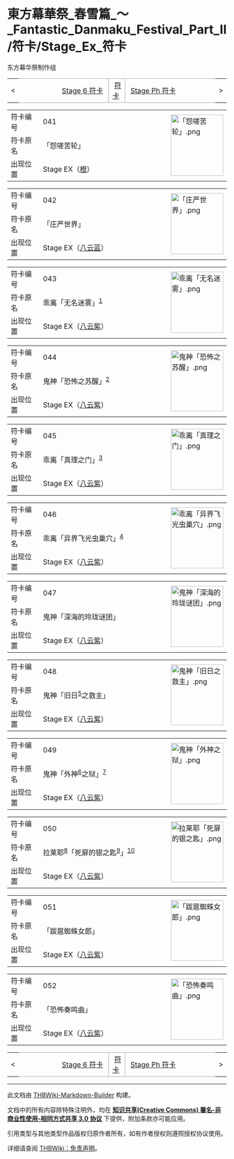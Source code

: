 # 東方幕華祭_春雪篇_～_Fantastic_Danmaku_Festival_Part_II/符卡/Stage_Ex_符卡

<!-- source html: G:\repos\THBWiki-Markdown-Builder\THBWikiMarkdown\Temp\main\9\97\ns0%3A%E6%9D%B1%E6%96%B9%E5%B9%95%E8%8F%AF%E7%A5%AD_%E6%98%A5%E9%9B%AA%E7%AF%87_%EF%BD%9E_Fantastic_Danmaku_Festival_Part_II%2F%E7%AC%A6%E5%8D%A1%2FStage_Ex_%E7%AC%A6%E5%8D%A1.html -->

东方幕华祭制作组

<center>

<table>
<tbody><tr>
<td>&lt;
</td>
<td style="border-top: 1px solid #aaaaaa; border-bottom: 1px solid #aaaaaa; width: 50%; text-align: right"><a href="./東方幕華祭_春雪篇_～_Fantastic_Danmaku_Festival_Part_II-符卡-Stage_6_符卡.md" title="東方幕華祭 春雪篇 ～ Fantastic Danmaku Festival Part II/符卡/Stage 6 符卡">Stage 6 符卡</a>&#160;
</td>
<td style="text-align: center; border-left: 1px solid #aaaaaa; border-right: 1px solid #aaaaaa; border-top: 1px solid #aaaaaa; border-bottom: 1px solid #aaaaaa;">&#160;<a href="./東方幕華祭_春雪篇_～_Fantastic_Danmaku_Festival_Part_II-符卡.md" title="東方幕華祭 春雪篇 ～ Fantastic Danmaku Festival Part II/符卡">符卡</a>&#160;
</td>
<td style="border-top: 1px solid #aaaaaa; border-bottom: 1px solid #aaaaaa; width: 50%; text-align: left">&#160;<a href="./東方幕華祭_春雪篇_～_Fantastic_Danmaku_Festival_Part_II-符卡-Stage_Ph_符卡.md" title="東方幕華祭 春雪篇 ～ Fantastic Danmaku Festival Part II/符卡/Stage Ph 符卡">Stage Ph 符卡</a>
</td>
<td>&gt;
</td></tr></tbody></table>

  
</center>
  
  

  


<table>
<tbody><tr><td width="80">符卡编号</td><td width="400">041</td><td rowspan="3" width="120"><a href="./文件-「怨嗟苦轮」.png.md" class="image"><img alt="「怨嗟苦轮」.png" src="https://upload.thwiki.cc/thumb/8/81/%E3%80%8C%E6%80%A8%E5%97%9F%E8%8B%A6%E8%BD%AE%E3%80%8D.png/120px-%E3%80%8C%E6%80%A8%E5%97%9F%E8%8B%A6%E8%BD%AE%E3%80%8D.png" decoding="async" loading="lazy" width="120" height="140" srcset="https://upload.thwiki.cc/thumb/8/81/%E3%80%8C%E6%80%A8%E5%97%9F%E8%8B%A6%E8%BD%AE%E3%80%8D.png/180px-%E3%80%8C%E6%80%A8%E5%97%9F%E8%8B%A6%E8%BD%AE%E3%80%8D.png 1.5x, https://upload.thwiki.cc/thumb/8/81/%E3%80%8C%E6%80%A8%E5%97%9F%E8%8B%A6%E8%BD%AE%E3%80%8D.png/240px-%E3%80%8C%E6%80%A8%E5%97%9F%E8%8B%A6%E8%BD%AE%E3%80%8D.png 2x" data-file-width="576" data-file-height="670"></a></td></tr>
<tr><td>符卡原名</td><td>「怨嗟苦轮」</td></tr><tr><td>出现位置</td><td>Stage EX（<a href="./橙.md" title="橙">橙</a>）</td></tr></tbody></table>


  
  

  


<table>
<tbody><tr><td width="80">符卡编号</td><td width="400">042</td><td rowspan="3" width="120"><a href="./文件-「庄严世界」.png.md" class="image"><img alt="「庄严世界」.png" src="https://upload.thwiki.cc/thumb/2/22/%E3%80%8C%E5%BA%84%E4%B8%A5%E4%B8%96%E7%95%8C%E3%80%8D.png/120px-%E3%80%8C%E5%BA%84%E4%B8%A5%E4%B8%96%E7%95%8C%E3%80%8D.png" decoding="async" loading="lazy" width="120" height="140" srcset="https://upload.thwiki.cc/thumb/2/22/%E3%80%8C%E5%BA%84%E4%B8%A5%E4%B8%96%E7%95%8C%E3%80%8D.png/180px-%E3%80%8C%E5%BA%84%E4%B8%A5%E4%B8%96%E7%95%8C%E3%80%8D.png 1.5x, https://upload.thwiki.cc/thumb/2/22/%E3%80%8C%E5%BA%84%E4%B8%A5%E4%B8%96%E7%95%8C%E3%80%8D.png/240px-%E3%80%8C%E5%BA%84%E4%B8%A5%E4%B8%96%E7%95%8C%E3%80%8D.png 2x" data-file-width="576" data-file-height="670"></a></td></tr>
<tr><td>符卡原名</td><td>「庄严世界」</td></tr><tr><td>出现位置</td><td>Stage EX（<a href="./八云蓝.md" title="八云蓝">八云蓝</a>）</td></tr></tbody></table>


  
  

  


<table>
<tbody><tr><td width="80">符卡编号</td><td width="400">043</td><td rowspan="3" width="120"><a href="./文件-乖离「无名迷雾」.png.md" class="image"><img alt="乖离「无名迷雾」.png" src="https://upload.thwiki.cc/thumb/9/99/%E4%B9%96%E7%A6%BB%E3%80%8C%E6%97%A0%E5%90%8D%E8%BF%B7%E9%9B%BE%E3%80%8D.png/120px-%E4%B9%96%E7%A6%BB%E3%80%8C%E6%97%A0%E5%90%8D%E8%BF%B7%E9%9B%BE%E3%80%8D.png" decoding="async" loading="lazy" width="120" height="140" srcset="https://upload.thwiki.cc/thumb/9/99/%E4%B9%96%E7%A6%BB%E3%80%8C%E6%97%A0%E5%90%8D%E8%BF%B7%E9%9B%BE%E3%80%8D.png/180px-%E4%B9%96%E7%A6%BB%E3%80%8C%E6%97%A0%E5%90%8D%E8%BF%B7%E9%9B%BE%E3%80%8D.png 1.5x, https://upload.thwiki.cc/thumb/9/99/%E4%B9%96%E7%A6%BB%E3%80%8C%E6%97%A0%E5%90%8D%E8%BF%B7%E9%9B%BE%E3%80%8D.png/240px-%E4%B9%96%E7%A6%BB%E3%80%8C%E6%97%A0%E5%90%8D%E8%BF%B7%E9%9B%BE%E3%80%8D.png 2x" data-file-width="576" data-file-height="670"></a></td></tr>
<tr><td>符卡原名</td><td>乖离「无名迷雾」<sup id="cite_ref-1" class="reference"><a href="#cite_note-1">1</a></sup></td></tr><tr><td>出现位置</td><td>Stage EX（<a href="./八云紫.md" title="八云紫">八云紫</a>）</td></tr></tbody></table>


  
  

  


<table>
<tbody><tr><td width="80">符卡编号</td><td width="400">044</td><td rowspan="3" width="120"><a href="./文件-鬼神「恐怖之苏醒」.png.md" class="image"><img alt="鬼神「恐怖之苏醒」.png" src="https://upload.thwiki.cc/thumb/4/4b/%E9%AC%BC%E7%A5%9E%E3%80%8C%E6%81%90%E6%80%96%E4%B9%8B%E8%8B%8F%E9%86%92%E3%80%8D.png/120px-%E9%AC%BC%E7%A5%9E%E3%80%8C%E6%81%90%E6%80%96%E4%B9%8B%E8%8B%8F%E9%86%92%E3%80%8D.png" decoding="async" loading="lazy" width="120" height="140" srcset="https://upload.thwiki.cc/thumb/4/4b/%E9%AC%BC%E7%A5%9E%E3%80%8C%E6%81%90%E6%80%96%E4%B9%8B%E8%8B%8F%E9%86%92%E3%80%8D.png/180px-%E9%AC%BC%E7%A5%9E%E3%80%8C%E6%81%90%E6%80%96%E4%B9%8B%E8%8B%8F%E9%86%92%E3%80%8D.png 1.5x, https://upload.thwiki.cc/thumb/4/4b/%E9%AC%BC%E7%A5%9E%E3%80%8C%E6%81%90%E6%80%96%E4%B9%8B%E8%8B%8F%E9%86%92%E3%80%8D.png/240px-%E9%AC%BC%E7%A5%9E%E3%80%8C%E6%81%90%E6%80%96%E4%B9%8B%E8%8B%8F%E9%86%92%E3%80%8D.png 2x" data-file-width="576" data-file-height="670"></a></td></tr>
<tr><td>符卡原名</td><td>鬼神「恐怖之苏醒」<sup id="cite_ref-2" class="reference"><a href="#cite_note-2">2</a></sup></td></tr><tr><td>出现位置</td><td>Stage EX（<a href="./八云紫.md" title="八云紫">八云紫</a>）</td></tr></tbody></table>


  
  

  


<table>
<tbody><tr><td width="80">符卡编号</td><td width="400">045</td><td rowspan="3" width="120"><a href="./文件-乖离「真理之门」.png.md" class="image"><img alt="乖离「真理之门」.png" src="https://upload.thwiki.cc/thumb/6/60/%E4%B9%96%E7%A6%BB%E3%80%8C%E7%9C%9F%E7%90%86%E4%B9%8B%E9%97%A8%E3%80%8D.png/120px-%E4%B9%96%E7%A6%BB%E3%80%8C%E7%9C%9F%E7%90%86%E4%B9%8B%E9%97%A8%E3%80%8D.png" decoding="async" loading="lazy" width="120" height="140" srcset="https://upload.thwiki.cc/thumb/6/60/%E4%B9%96%E7%A6%BB%E3%80%8C%E7%9C%9F%E7%90%86%E4%B9%8B%E9%97%A8%E3%80%8D.png/180px-%E4%B9%96%E7%A6%BB%E3%80%8C%E7%9C%9F%E7%90%86%E4%B9%8B%E9%97%A8%E3%80%8D.png 1.5x, https://upload.thwiki.cc/thumb/6/60/%E4%B9%96%E7%A6%BB%E3%80%8C%E7%9C%9F%E7%90%86%E4%B9%8B%E9%97%A8%E3%80%8D.png/240px-%E4%B9%96%E7%A6%BB%E3%80%8C%E7%9C%9F%E7%90%86%E4%B9%8B%E9%97%A8%E3%80%8D.png 2x" data-file-width="576" data-file-height="670"></a></td></tr>
<tr><td>符卡原名</td><td>乖离「真理之门」<sup id="cite_ref-3" class="reference"><a href="#cite_note-3">3</a></sup></td></tr><tr><td>出现位置</td><td>Stage EX（<a href="./八云紫.md" title="八云紫">八云紫</a>）</td></tr></tbody></table>


  
  

  


<table>
<tbody><tr><td width="80">符卡编号</td><td width="400">046</td><td rowspan="3" width="120"><a href="./文件-乖离「异界飞光虫巢穴」.png.md" class="image"><img alt="乖离「异界飞光虫巢穴」.png" src="https://upload.thwiki.cc/thumb/b/bc/%E4%B9%96%E7%A6%BB%E3%80%8C%E5%BC%82%E7%95%8C%E9%A3%9E%E5%85%89%E8%99%AB%E5%B7%A2%E7%A9%B4%E3%80%8D.png/120px-%E4%B9%96%E7%A6%BB%E3%80%8C%E5%BC%82%E7%95%8C%E9%A3%9E%E5%85%89%E8%99%AB%E5%B7%A2%E7%A9%B4%E3%80%8D.png" decoding="async" loading="lazy" width="120" height="140" srcset="https://upload.thwiki.cc/thumb/b/bc/%E4%B9%96%E7%A6%BB%E3%80%8C%E5%BC%82%E7%95%8C%E9%A3%9E%E5%85%89%E8%99%AB%E5%B7%A2%E7%A9%B4%E3%80%8D.png/180px-%E4%B9%96%E7%A6%BB%E3%80%8C%E5%BC%82%E7%95%8C%E9%A3%9E%E5%85%89%E8%99%AB%E5%B7%A2%E7%A9%B4%E3%80%8D.png 1.5x, https://upload.thwiki.cc/thumb/b/bc/%E4%B9%96%E7%A6%BB%E3%80%8C%E5%BC%82%E7%95%8C%E9%A3%9E%E5%85%89%E8%99%AB%E5%B7%A2%E7%A9%B4%E3%80%8D.png/240px-%E4%B9%96%E7%A6%BB%E3%80%8C%E5%BC%82%E7%95%8C%E9%A3%9E%E5%85%89%E8%99%AB%E5%B7%A2%E7%A9%B4%E3%80%8D.png 2x" data-file-width="576" data-file-height="670"></a></td></tr>
<tr><td>符卡原名</td><td>乖离「异界飞光虫巢穴」<sup id="cite_ref-4" class="reference"><a href="#cite_note-4">4</a></sup></td></tr><tr><td>出现位置</td><td>Stage EX（<a href="./八云紫.md" title="八云紫">八云紫</a>）</td></tr></tbody></table>


  
  

  


<table>
<tbody><tr><td width="80">符卡编号</td><td width="400">047</td><td rowspan="3" width="120"><a href="./文件-鬼神「深海的玲珑谜团」.png.md" class="image"><img alt="鬼神「深海的玲珑谜团」.png" src="https://upload.thwiki.cc/thumb/7/73/%E9%AC%BC%E7%A5%9E%E3%80%8C%E6%B7%B1%E6%B5%B7%E7%9A%84%E7%8E%B2%E7%8F%91%E8%B0%9C%E5%9B%A2%E3%80%8D.png/120px-%E9%AC%BC%E7%A5%9E%E3%80%8C%E6%B7%B1%E6%B5%B7%E7%9A%84%E7%8E%B2%E7%8F%91%E8%B0%9C%E5%9B%A2%E3%80%8D.png" decoding="async" loading="lazy" width="120" height="140" srcset="https://upload.thwiki.cc/thumb/7/73/%E9%AC%BC%E7%A5%9E%E3%80%8C%E6%B7%B1%E6%B5%B7%E7%9A%84%E7%8E%B2%E7%8F%91%E8%B0%9C%E5%9B%A2%E3%80%8D.png/180px-%E9%AC%BC%E7%A5%9E%E3%80%8C%E6%B7%B1%E6%B5%B7%E7%9A%84%E7%8E%B2%E7%8F%91%E8%B0%9C%E5%9B%A2%E3%80%8D.png 1.5x, https://upload.thwiki.cc/thumb/7/73/%E9%AC%BC%E7%A5%9E%E3%80%8C%E6%B7%B1%E6%B5%B7%E7%9A%84%E7%8E%B2%E7%8F%91%E8%B0%9C%E5%9B%A2%E3%80%8D.png/240px-%E9%AC%BC%E7%A5%9E%E3%80%8C%E6%B7%B1%E6%B5%B7%E7%9A%84%E7%8E%B2%E7%8F%91%E8%B0%9C%E5%9B%A2%E3%80%8D.png 2x" data-file-width="576" data-file-height="670"></a></td></tr>
<tr><td>符卡原名</td><td>鬼神「深海的玲珑谜团」</td></tr><tr><td>出现位置</td><td>Stage EX（<a href="./八云紫.md" title="八云紫">八云紫</a>）</td></tr></tbody></table>


  
  

  


<table>
<tbody><tr><td width="80">符卡编号</td><td width="400">048</td><td rowspan="3" width="120"><a href="./文件-鬼神「旧日之救主」.png.md" class="image"><img alt="鬼神「旧日之救主」.png" src="https://upload.thwiki.cc/thumb/e/e3/%E9%AC%BC%E7%A5%9E%E3%80%8C%E6%97%A7%E6%97%A5%E4%B9%8B%E6%95%91%E4%B8%BB%E3%80%8D.png/120px-%E9%AC%BC%E7%A5%9E%E3%80%8C%E6%97%A7%E6%97%A5%E4%B9%8B%E6%95%91%E4%B8%BB%E3%80%8D.png" decoding="async" loading="lazy" width="120" height="139" srcset="https://upload.thwiki.cc/thumb/e/e3/%E9%AC%BC%E7%A5%9E%E3%80%8C%E6%97%A7%E6%97%A5%E4%B9%8B%E6%95%91%E4%B8%BB%E3%80%8D.png/180px-%E9%AC%BC%E7%A5%9E%E3%80%8C%E6%97%A7%E6%97%A5%E4%B9%8B%E6%95%91%E4%B8%BB%E3%80%8D.png 1.5x, https://upload.thwiki.cc/thumb/e/e3/%E9%AC%BC%E7%A5%9E%E3%80%8C%E6%97%A7%E6%97%A5%E4%B9%8B%E6%95%91%E4%B8%BB%E3%80%8D.png/240px-%E9%AC%BC%E7%A5%9E%E3%80%8C%E6%97%A7%E6%97%A5%E4%B9%8B%E6%95%91%E4%B8%BB%E3%80%8D.png 2x" data-file-width="579" data-file-height="672"></a></td></tr>
<tr><td>符卡原名</td><td>鬼神「旧日<sup id="cite_ref-5" class="reference"><a href="#cite_note-5">5</a></sup>之救主」</td></tr><tr><td>出现位置</td><td>Stage EX（<a href="./八云紫.md" title="八云紫">八云紫</a>）</td></tr></tbody></table>


  
  

  


<table>
<tbody><tr><td width="80">符卡编号</td><td width="400">049</td><td rowspan="3" width="120"><a href="./文件-鬼神「外神之狱」.png.md" class="image"><img alt="鬼神「外神之狱」.png" src="https://upload.thwiki.cc/thumb/4/4b/%E9%AC%BC%E7%A5%9E%E3%80%8C%E5%A4%96%E7%A5%9E%E4%B9%8B%E7%8B%B1%E3%80%8D.png/120px-%E9%AC%BC%E7%A5%9E%E3%80%8C%E5%A4%96%E7%A5%9E%E4%B9%8B%E7%8B%B1%E3%80%8D.png" decoding="async" loading="lazy" width="120" height="140" srcset="https://upload.thwiki.cc/thumb/4/4b/%E9%AC%BC%E7%A5%9E%E3%80%8C%E5%A4%96%E7%A5%9E%E4%B9%8B%E7%8B%B1%E3%80%8D.png/180px-%E9%AC%BC%E7%A5%9E%E3%80%8C%E5%A4%96%E7%A5%9E%E4%B9%8B%E7%8B%B1%E3%80%8D.png 1.5x, https://upload.thwiki.cc/thumb/4/4b/%E9%AC%BC%E7%A5%9E%E3%80%8C%E5%A4%96%E7%A5%9E%E4%B9%8B%E7%8B%B1%E3%80%8D.png/240px-%E9%AC%BC%E7%A5%9E%E3%80%8C%E5%A4%96%E7%A5%9E%E4%B9%8B%E7%8B%B1%E3%80%8D.png 2x" data-file-width="576" data-file-height="670"></a></td></tr>
<tr><td>符卡原名</td><td>鬼神「外神<sup id="cite_ref-6" class="reference"><a href="#cite_note-6">6</a></sup>之狱」<sup id="cite_ref-7" class="reference"><a href="#cite_note-7">7</a></sup></td></tr><tr><td>出现位置</td><td>Stage EX（<a href="./八云紫.md" title="八云紫">八云紫</a>）</td></tr></tbody></table>


  
  

  


<table>
<tbody><tr><td width="80">符卡编号</td><td width="400">050</td><td rowspan="3" width="120"><a href="./文件-拉莱耶「死扉的银之匙」.png.md" class="image"><img alt="拉莱耶「死扉的银之匙」.png" src="https://upload.thwiki.cc/thumb/a/ad/%E6%8B%89%E8%8E%B1%E8%80%B6%E3%80%8C%E6%AD%BB%E6%89%89%E7%9A%84%E9%93%B6%E4%B9%8B%E5%8C%99%E3%80%8D.png/120px-%E6%8B%89%E8%8E%B1%E8%80%B6%E3%80%8C%E6%AD%BB%E6%89%89%E7%9A%84%E9%93%B6%E4%B9%8B%E5%8C%99%E3%80%8D.png" decoding="async" loading="lazy" width="120" height="139" srcset="https://upload.thwiki.cc/thumb/a/ad/%E6%8B%89%E8%8E%B1%E8%80%B6%E3%80%8C%E6%AD%BB%E6%89%89%E7%9A%84%E9%93%B6%E4%B9%8B%E5%8C%99%E3%80%8D.png/180px-%E6%8B%89%E8%8E%B1%E8%80%B6%E3%80%8C%E6%AD%BB%E6%89%89%E7%9A%84%E9%93%B6%E4%B9%8B%E5%8C%99%E3%80%8D.png 1.5x, https://upload.thwiki.cc/thumb/a/ad/%E6%8B%89%E8%8E%B1%E8%80%B6%E3%80%8C%E6%AD%BB%E6%89%89%E7%9A%84%E9%93%B6%E4%B9%8B%E5%8C%99%E3%80%8D.png/240px-%E6%8B%89%E8%8E%B1%E8%80%B6%E3%80%8C%E6%AD%BB%E6%89%89%E7%9A%84%E9%93%B6%E4%B9%8B%E5%8C%99%E3%80%8D.png 2x" data-file-width="579" data-file-height="672"></a></td></tr>
<tr><td>符卡原名</td><td>拉莱耶<sup id="cite_ref-8" class="reference"><a href="#cite_note-8">8</a></sup>「死扉的银之匙<sup id="cite_ref-9" class="reference"><a href="#cite_note-9">9</a></sup>」<sup id="cite_ref-10" class="reference"><a href="#cite_note-10">10</a></sup></td></tr><tr><td>出现位置</td><td>Stage EX（<a href="./八云紫.md" title="八云紫">八云紫</a>）</td></tr></tbody></table>


  
  

  


<table>
<tbody><tr><td width="80">符卡编号</td><td width="400">051</td><td rowspan="3" width="120"><a href="./文件-「跋扈蜘蛛女郎」.png.md" class="image"><img alt="「跋扈蜘蛛女郎」.png" src="https://upload.thwiki.cc/thumb/6/64/%E3%80%8C%E8%B7%8B%E6%89%88%E8%9C%98%E8%9B%9B%E5%A5%B3%E9%83%8E%E3%80%8D.png/120px-%E3%80%8C%E8%B7%8B%E6%89%88%E8%9C%98%E8%9B%9B%E5%A5%B3%E9%83%8E%E3%80%8D.png" decoding="async" loading="lazy" width="120" height="139" srcset="https://upload.thwiki.cc/thumb/6/64/%E3%80%8C%E8%B7%8B%E6%89%88%E8%9C%98%E8%9B%9B%E5%A5%B3%E9%83%8E%E3%80%8D.png/180px-%E3%80%8C%E8%B7%8B%E6%89%88%E8%9C%98%E8%9B%9B%E5%A5%B3%E9%83%8E%E3%80%8D.png 1.5x, https://upload.thwiki.cc/thumb/6/64/%E3%80%8C%E8%B7%8B%E6%89%88%E8%9C%98%E8%9B%9B%E5%A5%B3%E9%83%8E%E3%80%8D.png/240px-%E3%80%8C%E8%B7%8B%E6%89%88%E8%9C%98%E8%9B%9B%E5%A5%B3%E9%83%8E%E3%80%8D.png 2x" data-file-width="579" data-file-height="672"></a></td></tr>
<tr><td>符卡原名</td><td>「跋扈蜘蛛女郎」</td></tr><tr><td>出现位置</td><td>Stage EX（<a href="./八云紫.md" title="八云紫">八云紫</a>）</td></tr></tbody></table>


  
  

  


<table>
<tbody><tr><td width="80">符卡编号</td><td width="400">052</td><td rowspan="3" width="120"><a href="./文件-「恐怖奏鸣曲」.png.md" class="image"><img alt="「恐怖奏鸣曲」.png" src="https://upload.thwiki.cc/thumb/8/89/%E3%80%8C%E6%81%90%E6%80%96%E5%A5%8F%E9%B8%A3%E6%9B%B2%E3%80%8D.png/120px-%E3%80%8C%E6%81%90%E6%80%96%E5%A5%8F%E9%B8%A3%E6%9B%B2%E3%80%8D.png" decoding="async" loading="lazy" width="120" height="140" srcset="https://upload.thwiki.cc/thumb/8/89/%E3%80%8C%E6%81%90%E6%80%96%E5%A5%8F%E9%B8%A3%E6%9B%B2%E3%80%8D.png/180px-%E3%80%8C%E6%81%90%E6%80%96%E5%A5%8F%E9%B8%A3%E6%9B%B2%E3%80%8D.png 1.5x, https://upload.thwiki.cc/thumb/8/89/%E3%80%8C%E6%81%90%E6%80%96%E5%A5%8F%E9%B8%A3%E6%9B%B2%E3%80%8D.png/240px-%E3%80%8C%E6%81%90%E6%80%96%E5%A5%8F%E9%B8%A3%E6%9B%B2%E3%80%8D.png 2x" data-file-width="575" data-file-height="670"></a></td></tr>
<tr><td>符卡原名</td><td>「恐怖奏鸣曲」</td></tr><tr><td>出现位置</td><td>Stage EX（<a href="./八云紫.md" title="八云紫">八云紫</a>）</td></tr></tbody></table>


<center>

<table>
<tbody><tr>
<td>&lt;
</td>
<td style="border-top: 1px solid #aaaaaa; border-bottom: 1px solid #aaaaaa; width: 50%; text-align: right"><a href="./東方幕華祭_春雪篇_～_Fantastic_Danmaku_Festival_Part_II-符卡-Stage_6_符卡.md" title="東方幕華祭 春雪篇 ～ Fantastic Danmaku Festival Part II/符卡/Stage 6 符卡">Stage 6 符卡</a>&#160;
</td>
<td style="text-align: center; border-left: 1px solid #aaaaaa; border-right: 1px solid #aaaaaa; border-top: 1px solid #aaaaaa; border-bottom: 1px solid #aaaaaa;">&#160;<a href="./東方幕華祭_春雪篇_～_Fantastic_Danmaku_Festival_Part_II-符卡.md" title="東方幕華祭 春雪篇 ～ Fantastic Danmaku Festival Part II/符卡">符卡</a>&#160;
</td>
<td style="border-top: 1px solid #aaaaaa; border-bottom: 1px solid #aaaaaa; width: 50%; text-align: left">&#160;<a href="./東方幕華祭_春雪篇_～_Fantastic_Danmaku_Festival_Part_II-符卡-Stage_Ph_符卡.md" title="東方幕華祭 春雪篇 ～ Fantastic Danmaku Festival Part II/符卡/Stage Ph 符卡">Stage Ph 符卡</a>
</td>
<td>&gt;
</td></tr></tbody></table>

  
</center>

[^cite_note-1]: 克苏鲁神话中的“无名之雾”，据说源头为阿撒托斯，产生了三柱原神。“无名之雾”最初由洛夫克拉夫特创作，但并未详细说明，后有人据此创作了外神奈奥格·索希普。





---

此文档由 [THBWiki-Markdown-Builder](https://github.com/Delsin-Yu/THBWiki-Markdown-Builder) 构建。

文档中的所有内容除特殊注明外，均在 [**知识共享(Creative Commons) 署名-非商业性使用-相同方式共享 3.0 协议**](https://creativecommons.org/licenses/by-sa/3.0/deed.zh-hans) 下提供，附加条款亦可能应用。

引用类型与其他类型作品版权归原作者所有，如有作者授权则遵照授权协议使用。

详细请查阅 [THBWiki：免责声明](https://thbwiki.cc/THBWiki:%E5%85%8D%E8%B4%A3%E5%A3%B0%E6%98%8E)。


